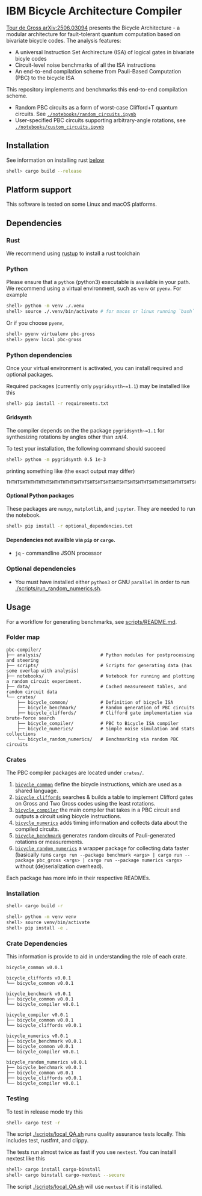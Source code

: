 # IBM Bicycle Architecture Compiler

[Tour de Gross arXiv:2506.03094](https://arxiv.org/abs/2506.03094) presents the Bicycle Architecture - a modular architecture for fault-tolerant quantum computation based on bivariate bicycle codes. The analysis features:

 - A universal Instruction Set Archirecture (ISA) of logical gates in bivariate bicyle codes
 - Circuit-level noise benchmarks of all the ISA instructions
 - An end-to-end compilation scheme from Pauli-Based Computation (PBC) to the bicycle ISA

This repository implements and benchmarks this end-to-end compilation scheme.
 - Random PBC circuits as a form of worst-case Clifford+T quantum circuits. See [`./notebooks/random_circuits.ipynb`](./notebooks/random_circuits.ipynb)
 - User-specified PBC circuits supporting arbitrary-angle rotations, see [`./notebooks/custom_circuits.ipynb`](./notebooks/custom_circuits.ipynb)

## Installation

See information on installing rust [below](#rust)
```sh
shell> cargo build --release
```

## Platform support

This software is tested on some Linux and macOS platforms.

## Dependencies

### Rust

We recommend using [rustup](https://www.rust-lang.org/tools/install) to install a rust toolchain

### Python

Please ensure that a `python` (python3) executable is available in your path.
We recommend using a virtual environment, such as `venv` or `pyenv`. For example

```sh
shell> python -m venv ./.venv
shell> source ./.venv/bin/activate # for macos or linux running `bash` or `zsh`
```

Or if you choose `pyenv`,
```sh
shell> pyenv virtualenv pbc-gross
shell> pyenv local pbc-gross
```

### Python dependencies

Once your virtual environment is activated, you can install required and optional packages.

Required packages (currently only `pygridsynth~=1.1`) may be installed like this
```sh
shell> pip install -r requirements.txt
```

#### Gridsynth

The compiler depends on the the package `pygridsynth~=1.1`
for synthesizing rotations by angles other than $\pm\pi/4$.

To test your installation, the following command should succeed
```sh
shell> python -m pygridsynth 0.5 1e-3
```
printing something like (the exact output may differ)
```
THTHTSHTHTHTHTHTSHTHTHTHTSHTHTSHTSHTSHTSHTSHTSHTSHTHTSHTHTSHTSHTHTSHTSHTHTSHSSWWWWWWW
```

#### Optional Python packages

These packages are `numpy`, `matplotlib`, and `jupyter`. They are needed to run the notebook.
```sh
shell> pip install -r optional_dependencies.txt
```

#### Dependencies not availble via `pip` or `cargo`.

* `jq` - commandline JSON processor

### Optional dependencies

* You must have installed either `python3` or GNU `parallel` in order to
  run [./scripts/run_random_numerics.sh](./scripts/run_random_numerics.sh).

## Usage

For a workflow for generating benchmarks, see [scripts/README.md](scripts/).

### Folder map

```
pbc-compiler/
├── analysis/                      # Python modules for postprocessing and steering
├── scripts/                       # Scripts for generating data (has some overlap with analysis)
├── notebooks/                     # Notebook for running and plotting a random circuit experiment.
├── data/                          # Cached measurement tables, and random circuit data
└── crates/
    ├── bicycle_common/            # Definition of bicycle ISA
    ├── bicycle_benchmark/         # Random generation of PBC circuits
    ├── bicycle_cliffords/         # Clifford gate implementation via brute-force search
    ├── bicycle_compiler/          # PBC to Bicycle ISA compiler
    ├── bicycle_numerics/          # Simple noise simulation and stats collections
    └── bicycle_random_numerics/   # Benchmarking via random PBC circuits
```

### Crates

The PBC compiler packages are located under `crates/`.

1. [`bicycle_common`](./crates/bicycle_common) define the bicycle instructions, which are used as a shared language.
1. [`bicycle_cliffords`](./crates/) searches & builds a table to implement Clifford gates on Gross and Two Gross codes using the least rotations.
1. [`bicycle_compiler`](./crates/) the main compiler that takes in a PBC circuit and outputs a circuit using bicycle instructions.
1. [`bicycle_numerics`](./crates/) adds timing information and collects data about the compiled circuits.
1. [`bicycle_benchmark`](./crates/) generates random circuits of Pauli-generated rotations or measurements.
1. [`bicycle_random_numerics`](./crates/) a wrapper package for collecting data faster (basically runs `cargo run --package benchmark <args> | cargo run --package pbc_gross <args> | cargo run --package numerics <args>` without (de)serialization overhead).

Each package has more info in their respective READMEs.

### Installation

```sh
shell> cargo build -r

shell> python -m venv venv
shell> source venv/bin/activate
shell> pip install -e .
```

### Crate Dependencies

This information is provide to aid in understanding the role of each crate.

```
bicycle_common v0.0.1

bicycle_cliffords v0.0.1
└── bicycle_common v0.0.1

bicycle_benchmark v0.0.1
├── bicycle_common v0.0.1
└── bicycle_compiler v0.0.1

bicycle_compiler v0.0.1
├── bicycle_common v0.0.1
└── bicycle_cliffords v0.0.1

bicycle_numerics v0.0.1
├── bicycle_benchmark v0.0.1
├── bicycle_common v0.0.1
└── bicycle_compiler v0.0.1

bicycle_random_numerics v0.0.1
├── bicycle_benchmark v0.0.1
├── bicycle_common v0.0.1
├── bicycle_cliffords v0.0.1
└── bicycle_compiler v0.0.1
```

### Testing

To test in release mode try this
```sh
shell> cargo test -r
```

The script [./scripts/local_QA.sh](./scripts/local_QA.sh) runs quality assurance tests locally.
This includes test, rustfmt, and clippy.

The tests run almost twice as fast if you use `nextest`.
You can installl nextest like this
```sh
shell> cargo install cargo-binstall
shell> cargo binstall cargo-nextest --secure
```

The script [./scripts/local_QA.sh](./scripts/local_QA.sh) will use `nextest` if it is
installed.
